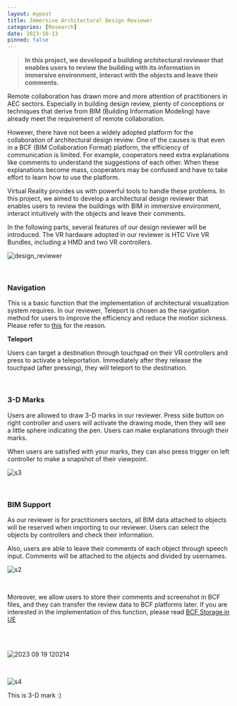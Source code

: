 ```yaml
---
layout: mypost
title: Immersive Architectural Design Reviewer
categories: [Research]
date: 2023-10-13
pinned: false
---
```


> **In this project, we  developed a building architectural reviewer that enables users to review the building with its information in immersive environment, interact  with the objects and leave their comments.**

Remote collaboration has drawn more and more attention of practitioners in AEC sectors. Especially in building design review, plenty of conceptions or techniques that derive from BIM (Building Information Modeling) have already meet the requirement of remote collaboration. 

However, there have not been a widely adopted platform for the collaboration of architectural design review. One of the causes is that even in a BCF (BIM Collaboration Format) platform, the efficiency of communication is limited. For example, cooperators need extra explanations like comments to understand the suggestions of each other. When these explanations become mass, cooperators may be confused and have to take effort to learn how to use the platform.

Virtual Reality provides us with powerful tools to handle these problems. In this project, we aimed to develop a architectural design reviewer that enables users to review the buildings with BIM in immersive environment, interact intuitively with the objects and leave their comments. 

In the following parts, several features of our design reviewer will be introduced.  The VR hardware adopted in our reviewer is HTC Vive VR Bundles, including a HMD and two VR controllers.

![design_reviewer](https://s1.imagehub.cc/images/2024/12/12/eab94a963f9be20854e360a2e07426d5.md.jpg)

<br>

###  Navigation

This is a basic function that the implementation of architectural visualization system requires.  In our reviewer, Teleport is chosen as the navigation method for users to improve the efficiency and reduce the motion sickness. Please refer to [this](https://f1yingct.github.io/posts/2023/11/07/Evaluate-different-navigation-features.html) for the reason.

**Teleport**

Users can target a destination through touchpad on their VR controllers and press to activate a teleportation. Immediately after they release the touchpad (after pressing), they will teleport to the destination.  

<br>

###  3-D Marks

Users are allowed to draw 3-D marks in our reviewer.  Press side button on right controller and users will activate the drawing mode, then they will see a little sphere indicating the pen. Users can make explanations through their marks.<br>

When users are satisfied with your marks, they can also press trigger on left controller to make a snapshot of their viewpoint.

![s3](https://s1.imagehub.cc/images/2024/12/12/869e450206e12bbf4cb7ef1c4503f497.png)

<br>

### BIM Support

As our reviewer is for practitioners sectors, all BIM data attached to objects will be reserved when importing to our reviewer. Users can select the objects by controllers and check their information.<br>

Also, users are able to leave their comments of each object through speech input. Comments will be attached to the objects and divided by usernames. 

![s2](https://s1.imagehub.cc/images/2024/12/12/fe3ac4d849848dc12af4a68613f22166.png)

<br>

Moreover, we allow users to store their comments and screenshot in BCF files, and they can transfer the review data to BCF platforms later. If you are interested in the implementation of this function, please read [BCF Storage in UE](https://f1yingct.github.io/posts/2023/05/30/Bcf-storage-in-UE-via-xml-format-file.html)

<br>

<br>

![ 2023 09 19 120214](https://s1.imagehub.cc/images/2024/12/12/ff2a6eac69f6419c927d29fedab537ce.png)

<br>

![s4](https://s1.imagehub.cc/images/2024/12/12/99647408e66716f91fd9018d86d4a441.png)

This is 3-D mark :)

<br>
